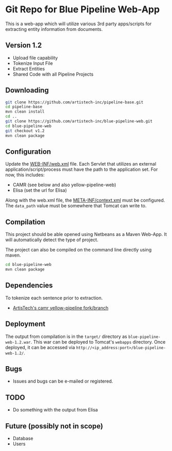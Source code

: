# Git Repo for Blue Pipeline Web-App

This is a web-app which will utilize various 3rd party apps/scripts for extracting entity information from documents.

## Version 1.2

- Upload file capability
- Tokenize Input File
- Extract Entities
- Shared Code with all Pipeline Projects

## Downloading

```sh
git clone https://github.com/artistech-inc/pipeline-base.git
cd pipeline-base
mvn clean install
cd ..
git clone https://github.com/artistech-inc/blue-pipeline-web.git
cd blue-pipeline-web
git checkout v1.2
mvn clean package
```

## Configuration

Update the [WEB-INF/web.xml](https://github.com/artistech-inc/blue-pipeline-web/blob/master/src/main/webapp/WEB-INF/web.xml) file. Each Servlet that utilizes an external application/script/process must have the path to the application set. For now, this includes:

- CAMR (see below and also yellow-pipeline-web)
- Elisa (set the url for Elisa)

Along with the web.xml file, the [META-INF/context.xml](https://github.com/artistech-inc/blue-pipeline-web/blob/master/src/main/webapp/META-INF/context.xml) must be configured. The `data_path` value must be somewhere that Tomcat can write to.

## Compilation

This project should be able opened using Netbeans as a Maven Web-App. It will automatically detect the type of project.

The project can also be compiled on the command line directly using maven.

```sh
cd blue-pipeline-web
mvn clean package
```
## Dependencies
To tokenize each sentence prior to extraction.

- [ArtisTech's camr yellow-pipeline fork/branch](https://github.com/artistech-inc/camr/tree/yellow-pipeline)

## Deployment

The output from compilation is in the `target/` directory as `blue-pipeline-web-1.2.war`. This war can be deployed to Tomcat's `webapps` directory. Once deployed, it can be accessed via `http://<ip_address:port>/blue-pipeline-web-1.2/`.

## Bugs

- Issues and bugs can be e-mailed or registered.

## TODO

- Do something with the output from Elisa

## Future (possibly not in scope)

- Database
- Users
